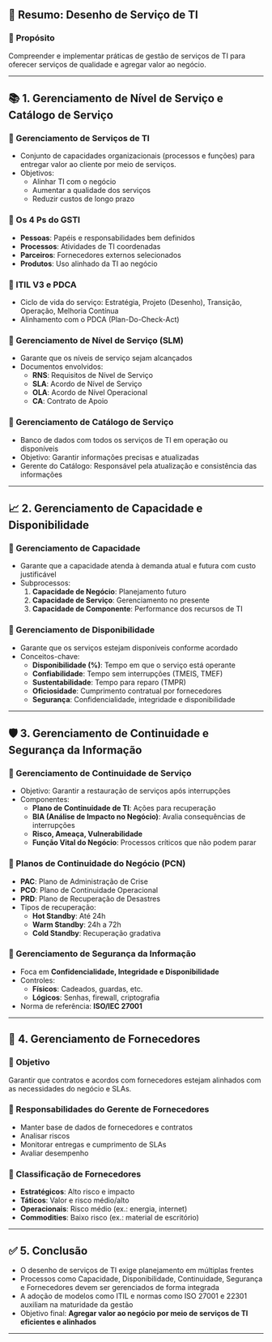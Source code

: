 ## 📘 Resumo: Desenho de Serviço de TI

### 🎯 **Propósito**
Compreender e implementar práticas de gestão de serviços de TI para oferecer serviços de qualidade e agregar valor ao negócio.

---

## 📚 1. Gerenciamento de Nível de Serviço e Catálogo de Serviço

### 🔹 Gerenciamento de Serviços de TI
- Conjunto de capacidades organizacionais (processos e funções) para entregar valor ao cliente por meio de serviços.
- Objetivos:
  - Alinhar TI com o negócio
  - Aumentar a qualidade dos serviços
  - Reduzir custos de longo prazo

### 🔹 Os 4 Ps do GSTI
- **Pessoas**: Papéis e responsabilidades bem definidos
- **Processos**: Atividades de TI coordenadas
- **Parceiros**: Fornecedores externos selecionados
- **Produtos**: Uso alinhado da TI ao negócio

### 🔹 ITIL V3 e PDCA
- Ciclo de vida do serviço: Estratégia, Projeto (Desenho), Transição, Operação, Melhoria Contínua
- Alinhamento com o PDCA (Plan-Do-Check-Act)

### 🔹 Gerenciamento de Nível de Serviço (SLM)
- Garante que os níveis de serviço sejam alcançados
- Documentos envolvidos:
  - **RNS**: Requisitos de Nível de Serviço
  - **SLA**: Acordo de Nível de Serviço
  - **OLA**: Acordo de Nível Operacional
  - **CA**: Contrato de Apoio

### 🔹 Gerenciamento de Catálogo de Serviço
- Banco de dados com todos os serviços de TI em operação ou disponíveis
- Objetivo: Garantir informações precisas e atualizadas
- Gerente do Catálogo: Responsável pela atualização e consistência das informações

---

## 📈 2. Gerenciamento de Capacidade e Disponibilidade

### 🔹 Gerenciamento de Capacidade
- Garante que a capacidade atenda à demanda atual e futura com custo justificável
- Subprocessos:
  1. **Capacidade de Negócio**: Planejamento futuro
  2. **Capacidade de Serviço**: Gerenciamento no presente
  3. **Capacidade de Componente**: Performance dos recursos de TI

### 🔹 Gerenciamento de Disponibilidade
- Garante que os serviços estejam disponíveis conforme acordado
- Conceitos-chave:
  - **Disponibilidade (%)**: Tempo em que o serviço está operante
  - **Confiabilidade**: Tempo sem interrupções (TMEIS, TMEF)
  - **Sustentabilidade**: Tempo para reparo (TMPR)
  - **Oficiosidade**: Cumprimento contratual por fornecedores
  - **Segurança**: Confidencialidade, integridade e disponibilidade

---

## 🛡️ 3. Gerenciamento de Continuidade e Segurança da Informação

### 🔹 Gerenciamento de Continuidade de Serviço
- Objetivo: Garantir a restauração de serviços após interrupções
- Componentes:
  - **Plano de Continuidade de TI**: Ações para recuperação
  - **BIA (Análise de Impacto no Negócio)**: Avalia consequências de interrupções
  - **Risco, Ameaça, Vulnerabilidade**
  - **Função Vital do Negócio**: Processos críticos que não podem parar

### 🔹 Planos de Continuidade do Negócio (PCN)
- **PAC**: Plano de Administração de Crise
- **PCO**: Plano de Continuidade Operacional
- **PRD**: Plano de Recuperação de Desastres
- Tipos de recuperação:
  - **Hot Standby**: Até 24h
  - **Warm Standby**: 24h a 72h
  - **Cold Standby**: Recuperação gradativa

### 🔹 Gerenciamento de Segurança da Informação
- Foca em **Confidencialidade, Integridade e Disponibilidade**
- Controles:
  - **Físicos**: Cadeados, guardas, etc.
  - **Lógicos**: Senhas, firewall, criptografia
- Norma de referência: **ISO/IEC 27001**

---

## 🤝 4. Gerenciamento de Fornecedores

### 🔹 Objetivo
Garantir que contratos e acordos com fornecedores estejam alinhados com as necessidades do negócio e SLAs.

### 🔹 Responsabilidades do Gerente de Fornecedores
- Manter base de dados de fornecedores e contratos
- Analisar riscos
- Monitorar entregas e cumprimento de SLAs
- Avaliar desempenho

### 🔹 Classificação de Fornecedores
- **Estratégicos**: Alto risco e impacto
- **Táticos**: Valor e risco médio/alto
- **Operacionais**: Risco médio (ex.: energia, internet)
- **Commodities**: Baixo risco (ex.: material de escritório)

---

## ✅ 5. Conclusão

- O desenho de serviços de TI exige planejamento em múltiplas frentes
- Processos como Capacidade, Disponibilidade, Continuidade, Segurança e Fornecedores devem ser gerenciados de forma integrada
- A adoção de modelos como ITIL e normas como ISO 27001 e 22301 auxiliam na maturidade da gestão
- Objetivo final: **Agregar valor ao negócio por meio de serviços de TI eficientes e alinhados**

---
